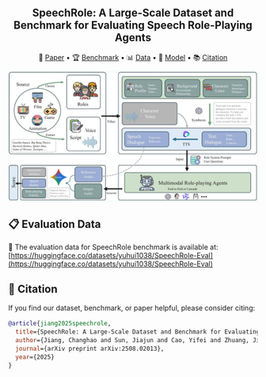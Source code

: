 

<div align="center">
    <h2> SpeechRole: A Large-Scale Dataset and Benchmark for Evaluating Speech Role-Playing Agents </h2>

<p align="center">
  📄 <a href="https://arxiv.org/abs/2508.02013v1">Paper</a> •
  🏆 <a href="https://huggingface.co/datasets/yuhui1038/SpeechRole-Eval">Benchmark</a> •
  📊 <a href="https://huggingface.co/datasets/yuhui1038/SpeechRole-Data">Data</a> •
  🤖 <a href="https://huggingface.co/yuhui1038/SpeechRole-Agent">Model</a> •
  📚 <a href="#-citation">Citation</a>
</p>

![Introduction](intro.jpg)

<div align="left">

## 📋 Evaluation Data

🤗 The evaluation data for SpeechRole benchmark is available at: [https://huggingface.co/datasets/yuhui1038/SpeechRole-Eval](https://huggingface.co/datasets/yuhui1038/SpeechRole-Eval)

## 📖 Citation

If you find our dataset, benchmark, or paper helpful, please consider citing:

```bibtex
@article{jiang2025speechrole,
  title={SpeechRole: A Large-Scale Dataset and Benchmark for Evaluating Speech Role-Playing Agents},
  author={Jiang, Changhao and Sun, Jiajun and Cao, Yifei and Zhuang, Jiabao and Li, Hui and Fan, Xiaoran and Zhang, Ming and Ye, Junjie and Dou, Shihan and Xi, Zhiheng and others},
  journal={arXiv preprint arXiv:2508.02013},
  year={2025}
}
```

</div>
